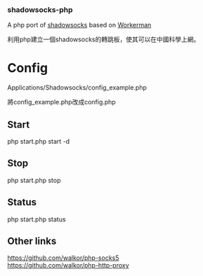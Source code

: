 ### shadowsocks-php ###
A php port of [shadowsocks](https://github.com/shadowsocks/shadowsocks) based on [Workerman](https://github.com/walkor/Workerman)

利用php建立一個shadowsocks的轉跳板，使其可以在中國科學上網。

# Config
Applications/Shadowsocks/config_example.php

將config_example.php改成config.php

## Start

php start.php start -d

## Stop

php start.php stop

## Status

php start.php status

## Other links
https://github.com/walkor/php-socks5  
https://github.com/walkor/php-http-proxy
